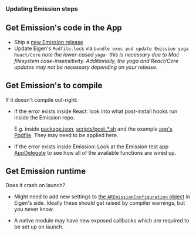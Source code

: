 ### Updating Emission steps

## Get Emission's code in the App

* Ship a [new Emission release](https://github.com/artsy/emission#deployment)
* Update Eigen's `Podfile.lock` via `bundle exec pod update Emission yoga React/Core`
_note the lower-cased `yoga`- this is necessary due to Mac filesystem case-insensitivity. Additionally, the yoga and React/Core updates may not be necessary depending on your release._

## Get Emission's to compile

If it doesn't compile out-right:

* If the error exists inside React: look into what post-install hooks run inside the Emission repo.

  E.g. inside [package.json](https://github.com/artsy/emission/blob/master/package.json), [scripts/post_*.sh](https://github.com/artsy/emission/tree/master/scripts) and the example [app's Podfile](https://github.com/artsy/emission/blob/master/Example/Podfile). They may need to be applied here.

* If the error exists inside Emission: Look at the Emission test app [AppDelegate](https://github.com/artsy/emission/blob/master/Example/Emission/AppDelegate.m) to see how all of the
  available functions are wired up.

## Get Emission runtime 

Does it crash on launch? 

* Might need to add new settings to [the `AREmissionConfiguration` object](https://github.com/artsy/emission/blob/master/Pod/Classes/Core/AREmission.h) in Eigen's side. Ideally these should get raised by compiler warnings, but you never know.

* A native module may have new exposed callbacks which are required to be set up on launch.
